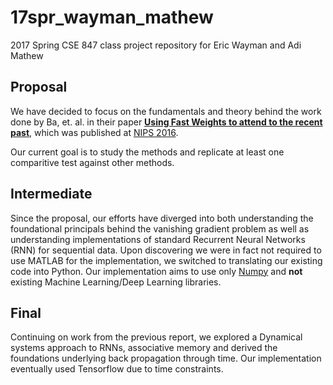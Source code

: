 # 17spr_wayman_mathew

2017 Spring CSE 847 class project repository for Eric Wayman and Adi Mathew

## Proposal ##

We have decided to focus on the fundamentals and theory behind the work done by Ba, et. al. in their paper [**Using Fast Weights to attend to the recent past**](https://papers.nips.cc/paper/6057-using-fast-weights-to-attend-to-the-recent-past.pdf), which was published at [NIPS 2016](https://papers.nips.cc/paper/6057-using-fast-weights-to-attend-to-the-recent-past).

Our current goal is to study the methods and replicate at least one comparitive test against other methods.

## Intermediate ##

Since the proposal, our efforts have diverged into both understanding the foundational principals behind the vanishing gradient problem as well as understanding implementations of standard Recurrent Neural Networks (RNN) for sequential data.
Upon discovering we were in fact not required to use MATLAB for the implementation, we switched to translating our existing code into Python.
Our implementation aims to use only [Numpy](http://www.numpy.org) and **not** existing Machine Learning/Deep Learning libraries.

## Final ##

Continuing on work from the previous report, we explored a Dynamical systems approach to RNNs, associative memory and derived the foundations underlying back propagation through time. Our implementation eventually used Tensorflow due to time constraints.
